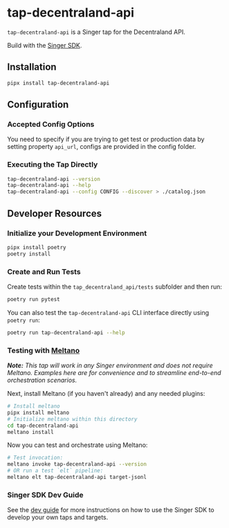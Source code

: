# tap-decentraland-api

`tap-decentraland-api` is a Singer tap for the Decentraland API.

Build with the [Singer SDK](https://gitlab.com/meltano/singer-sdk).

## Installation


```bash
pipx install tap-decentraland-api
```

## Configuration

### Accepted Config Options

You need to specify if you are trying to get test or production data by setting property `api_url`, configs are provided in the config folder.

### Executing the Tap Directly

```bash
tap-decentraland-api --version
tap-decentraland-api --help
tap-decentraland-api --config CONFIG --discover > ./catalog.json
```

## Developer Resources

### Initialize your Development Environment

```bash
pipx install poetry
poetry install
```

### Create and Run Tests

Create tests within the `tap_decentraland_api/tests` subfolder and
  then run:

```bash
poetry run pytest
```

You can also test the `tap-decentraland-api` CLI interface directly using `poetry run`:

```bash
poetry run tap-decentraland-api --help
```

### Testing with [Meltano](meltano.com)

_**Note:** This tap will work in any Singer environment and does not require Meltano.
Examples here are for convenience and to streamline end-to-end orchestration scenarios._

Next, install Meltano (if you haven't already) and any needed plugins:

```bash
# Install meltano
pipx install meltano
# Initialize meltano within this directory
cd tap-decentraland-api
meltano install
```

Now you can test and orchestrate using Meltano:

```bash
# Test invocation:
meltano invoke tap-decentraland-api --version
# OR run a test `elt` pipeline:
meltano elt tap-decentraland-api target-jsonl
```

### Singer SDK Dev Guide

See the [dev guide](../../docs/dev_guide.md) for more instructions on how to use the Singer SDK to 
develop your own taps and targets.

